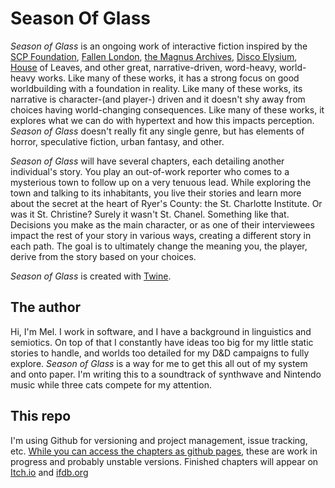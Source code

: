 # Season Of Glass

_Season of Glass_ is an ongoing work of interactive fiction inspired by the [SCP Foundation](https://scp-wiki.wikidot.com/), [Fallen London](https://www.fallenlondon.com/), [the Magnus Archives](https://rustyquill.com/the-magnus-archives/), [Disco Elysium](https://discoelysium.com/), [House](https://www.goodreads.com/book/show/24800.House_of_Leaves) of Leaves, and other great, narrative-driven, word-heavy, world-heavy works.  Like many of these works, it has a strong focus on good worldbuilding with a foundation in reality. Like many of these works, its narrative is character-(and player-) driven and it doesn't shy away from choices having world-changing consequences. Like many of these works, it explores what we can do with hypertext and how this impacts perception. _Season of Glass_ doesn't really fit any single genre, but has elements of horror, speculative fiction, urban fantasy, and other.

_Season of Glass_ will have several chapters, each detailing another individual's story. You play an out-of-work reporter who comes to a mysterious town to follow up on a very tenuous lead. While exploring the town and talking to its inhabitants, you live their stories and learn more about the secret at the heart of Ryer's County: the St. Charlotte Institute. Or was it St. Christine? Surely it wasn't St. Chanel. Something like that. 
Decisions you make as the main character, or as one of their interviewees impact the rest of your story in various ways, creating a different story in each path. The goal is to ultimately change the meaning you, the player, derive from the story based on your choices. 

_Season of Glass_ is created with [Twine](https://twinery.org/). 

## The author 

Hi, I'm Mel. I work in software, and I have a background in linguistics and semiotics. On top of that I constantly have ideas too big for my little static stories to handle, and worlds too detailed for my D&D campaigns to fully explore. _Season of Glass_ is a way for me to get this all out of my system and onto paper. I'm writing this to a soundtrack of synthwave and Nintendo music while three cats compete for my attention. 

## This repo

I'm using Github for versioning and project management, issue tracking, etc. [While you can access the chapters as github pages](https://melsmits.github.io/SeasonOfGlass/), these are work in progress and probably unstable versions. Finished chapters will appear on [Itch.io](https://itch.io) and [ifdb.org](https://ifdb.org)
